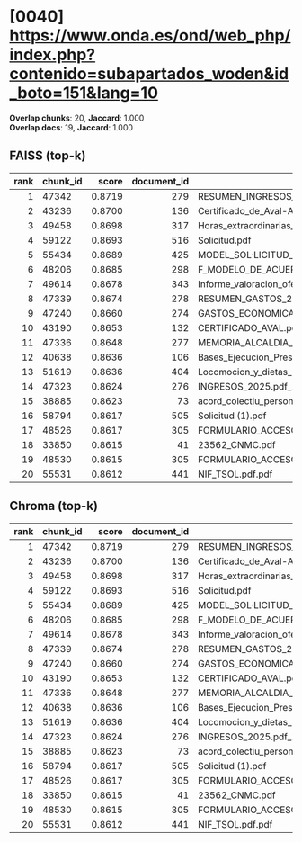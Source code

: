 # [0040] https://www.onda.es/ond/web_php/index.php?contenido=subapartados_woden&id_boto=151&lang=10

**Overlap chunks**: 20, **Jaccard**: 1.000  
**Overlap docs**: 19, **Jaccard**: 1.000

## FAISS (top-k)
rank | chunk_id | score | document_id | title
---:|---|---:|---:|---
1 | 47342 | 0.8719 | 279 | RESUMEN_INGRESOS_2025.pdf_1742285328909.pdf
2 | 43236 | 0.8700 | 136 | Certificado_de_Aval-Ayuntamiento_de_Onda_Servicios_AGE_logo.pdf
3 | 49458 | 0.8698 | 317 | Horas_extraordinarias_junio.pdf
4 | 59122 | 0.8693 | 516 | Solicitud.pdf
5 | 55434 | 0.8689 | 425 | MODEL_SOL·LICITUD_ESCOLETA_ESTIU_2025 (1).pdf
6 | 48206 | 0.8685 | 298 | F_MODELO_DE_ACUERDO_SOL_AYC_RED_INTERIOR_PARA_AUTOCONSUMO_PROYECTO_PABELLON.pdf
7 | 49614 | 0.8678 | 343 | Informe_valoracion_ofertas_S2._Suministro_y_servicio_de_impresion.pdf
8 | 47339 | 0.8674 | 278 | RESUMEN_GASTOS_2025.pdf_1742285328925.pdf
9 | 47240 | 0.8660 | 274 | GASTOS_ECONOMICA_2025.pdf_1742285328993.pdf
10 | 43190 | 0.8653 | 132 | CERTIFICADO_AVAL.pdf
11 | 47336 | 0.8648 | 277 | MEMORIA_ALCALDIA_PRESUPUESTO_2025.pdf_1742285328938.pdf
12 | 40638 | 0.8636 | 106 | Bases_Ejecucion_Presupuesto_2025.pdf
13 | 51619 | 0.8636 | 404 | Locomocion_y_dietas_Las_Rozas_civinet.pdf
14 | 47323 | 0.8624 | 276 | INGRESOS_2025.pdf_1742285328954.pdf
15 | 38885 | 0.8623 | 73 | acord_colectiu_personal_funcionari_2025.pdf
16 | 58794 | 0.8617 | 505 | Solicitud (1).pdf
17 | 48526 | 0.8617 | 305 | FORMULARIO_ACCESO_PID.pdf
18 | 33850 | 0.8615 | 41 | 23562_CNMC.pdf
19 | 48530 | 0.8615 | 305 | FORMULARIO_ACCESO_PID.pdf
20 | 55531 | 0.8612 | 441 | NIF_TSOL.pdf.pdf

## Chroma (top-k)
rank | chunk_id | score | document_id | title
---:|---|---:|---:|---
1 | 47342 | 0.8719 | 279 | RESUMEN_INGRESOS_2025.pdf_1742285328909.pdf
2 | 43236 | 0.8700 | 136 | Certificado_de_Aval-Ayuntamiento_de_Onda_Servicios_AGE_logo.pdf
3 | 49458 | 0.8698 | 317 | Horas_extraordinarias_junio.pdf
4 | 59122 | 0.8693 | 516 | Solicitud.pdf
5 | 55434 | 0.8689 | 425 | MODEL_SOL·LICITUD_ESCOLETA_ESTIU_2025 (1).pdf
6 | 48206 | 0.8685 | 298 | F_MODELO_DE_ACUERDO_SOL_AYC_RED_INTERIOR_PARA_AUTOCONSUMO_PROYECTO_PABELLON.pdf
7 | 49614 | 0.8678 | 343 | Informe_valoracion_ofertas_S2._Suministro_y_servicio_de_impresion.pdf
8 | 47339 | 0.8674 | 278 | RESUMEN_GASTOS_2025.pdf_1742285328925.pdf
9 | 47240 | 0.8660 | 274 | GASTOS_ECONOMICA_2025.pdf_1742285328993.pdf
10 | 43190 | 0.8653 | 132 | CERTIFICADO_AVAL.pdf
11 | 47336 | 0.8648 | 277 | MEMORIA_ALCALDIA_PRESUPUESTO_2025.pdf_1742285328938.pdf
12 | 40638 | 0.8636 | 106 | Bases_Ejecucion_Presupuesto_2025.pdf
13 | 51619 | 0.8636 | 404 | Locomocion_y_dietas_Las_Rozas_civinet.pdf
14 | 47323 | 0.8624 | 276 | INGRESOS_2025.pdf_1742285328954.pdf
15 | 38885 | 0.8623 | 73 | acord_colectiu_personal_funcionari_2025.pdf
16 | 58794 | 0.8617 | 505 | Solicitud (1).pdf
17 | 48526 | 0.8617 | 305 | FORMULARIO_ACCESO_PID.pdf
18 | 33850 | 0.8615 | 41 | 23562_CNMC.pdf
19 | 48530 | 0.8615 | 305 | FORMULARIO_ACCESO_PID.pdf
20 | 55531 | 0.8612 | 441 | NIF_TSOL.pdf.pdf
